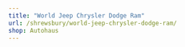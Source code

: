 ```yaml
---
title: "World Jeep Chrysler Dodge Ram"
url: /shrewsbury/world-jeep-chrysler-dodge-ram/
shop: Autohaus
---
```

